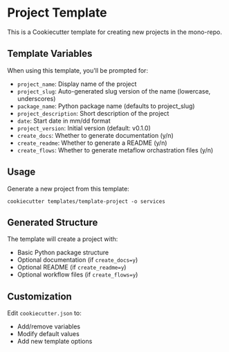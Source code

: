# Project Template

This is a Cookiecutter template for creating new projects in the mono-repo.

## Template Variables

When using this template, you'll be prompted for:
- `project_name`: Display name of the project
- `project_slug`: Auto-generated slug version of the name (lowercase, underscores)
- `package_name`: Python package name (defaults to project_slug)
- `project_description`: Short description of the project
- `date`: Start date in mm/dd format
- `project_version`: Initial version (default: v0.1.0)
- `create_docs`: Whether to generate documentation (y/n)
- `create_readme`: Whether to generate a README (y/n)
- `create_flows`: Whether to generate metaflow orchastration files (y/n)

## Usage

Generate a new project from this template:
```
cookiecutter templates/template-project -o services
```

## Generated Structure

The template will create a project with:
- Basic Python package structure
- Optional documentation (if `create_docs=y`)
- Optional README (if `create_readme=y`)
- Optional workflow files (if `create_flows=y`)

## Customization

Edit `cookiecutter.json` to:
- Add/remove variables
- Modify default values
- Add new template options
